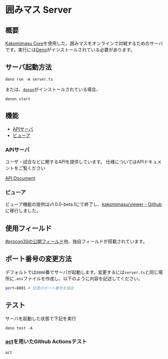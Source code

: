 # 囲みマス Server

## 概要

[Kakomimasu Core](https://github.com/codeforkosen/Kakomimasu)を使用した、囲みマスをオンラインで対戦するためのサーバです。実行には[Deno](https://deno.land/)がインストールされている必要があります。

## サーバ起動方法

```console
deno run -A server.ts
```

または、[`denon`](https://github.com/denosaurs/denon)がインストールされている場合、

```console
denon start
```

## 機能

- [APIサーバ](#apiサーバ)
- [ビューア](#ビューア)

### APIサーバ

ユーザ・試合などに関するAPIを提供しています。 仕様についてはAPIドキュメントをご覧ください

[API Document](./api/docs/index.md)

### ビューア

ビューア機能の提供はv1.0.0-beta.1にて終了し、[kakomimasu/viewer - Github](https://github.com/kakomimasu/viewer)に移行しました。

## 使用フィールド

[#procon30の公開フィールド](http://www.procon.gr.jp/?p=76585)他、独自フィールドが搭載されています。

## ポート番号の変更方法

デフォルトでは`8880`番でサーバが起動します。変更するには`server.ts`と同じ場所に`.env`ファイルを作成し、以下のように内容を記述してください。

```sh
port=8881 # 任意のポート番号を指定
```

## テスト

サーバを起動した状態で下記を実行

```
deno test -A
```

### [act](https://github.com/nektos/act)を用いたGithub Actionsテスト

```
act
```
